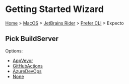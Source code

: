 # Getting Started Wizard

[Home](/docs/wiz/readme.md) > [MacOS](MacOS.md) > [JetBrains Rider](MacOS_Rider.md) > [Prefer CLI](MacOS_Rider_Cli.md) > Expecto

## Pick BuildServer

Options:
 * [AppVeyor](MacOS_Rider_Cli_Expecto_AppVeyor.md)
 * [GitHubActions](MacOS_Rider_Cli_Expecto_GitHubActions.md)
 * [AzureDevOps](MacOS_Rider_Cli_Expecto_AzureDevOps.md)
 * [None](MacOS_Rider_Cli_Expecto_None.md)
